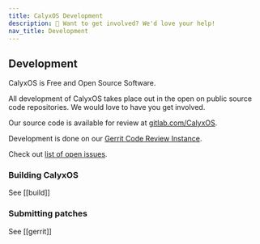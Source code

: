```yaml
---
title: CalyxOS Development
description: 💁 Want to get involved? We'd love your help!
nav_title: Development
---
```


## Development

CalyxOS is Free and Open Source Software.

All development of CalyxOS takes place out in the open on public source code repositories. We would love to have you get involved.

Our source code is available for review at [gitlab.com/CalyxOS](https://gitlab.com/CalyxOS).

Development is done on our [Gerrit Code Review Instance](https://review.calyxos.org/).

Check out [list of open issues](https://gitlab.com/CalyxOS/calyxos/issues/).

### Building CalyxOS

See [[build]]

### Submitting patches

See [[gerrit]]

<br />